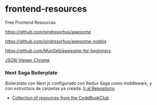 # frontend-resources
Free Frontend Resources

https://github.com/sindresorhus/awesome

https://github.com/sindresorhus/awesome-nodejs

https://github.com/MunGell/awesome-for-beginners

[JSON-Viewer Chrome](https://chrome.google.com/webstore/detail/json-viewer/gbmdgpbipfallnflgajpaliibnhdgobh?hl=es)
### Next Saga Boilerplate
Boilerplate con Next.js configurado con Redux Saga como middleware, y con estructura de carpetas ya creada.
[Ir al Repositorio](https://github.com/josealvaradoo/next-saga-boilerplate)

- [Collection of resources from the CodeBookClub](https://github.com/sneyderdev/codebookclub-resources)

